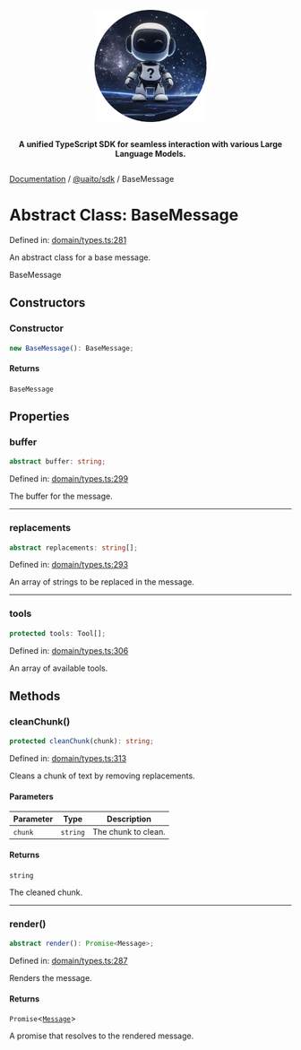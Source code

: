 <div style="display:flex; flex-direction:column; align-items:center;">
<p align="center">
  <img src="../UAITO.png" alt="UAITO Logo" width="200"/>
</p>

<p align="center">
  <strong>A unified TypeScript SDK for seamless interaction with various Large Language Models.</strong>
</p>
</div>

[Documentation](README.md) / [@uaito/sdk](@uaito.sdk.md) / BaseMessage

# Abstract Class: BaseMessage

Defined in: [domain/types.ts:281](https://github.com/elribonazo/uaito/blob/45fe78be02d2e8093f6553d8593d16a88041733d/packages/sdk/src/domain/types.ts#L281)

An abstract class for a base message.

 BaseMessage

## Constructors

### Constructor

```ts
new BaseMessage(): BaseMessage;
```

#### Returns

`BaseMessage`

## Properties

### buffer

```ts
abstract buffer: string;
```

Defined in: [domain/types.ts:299](https://github.com/elribonazo/uaito/blob/45fe78be02d2e8093f6553d8593d16a88041733d/packages/sdk/src/domain/types.ts#L299)

The buffer for the message.

***

### replacements

```ts
abstract replacements: string[];
```

Defined in: [domain/types.ts:293](https://github.com/elribonazo/uaito/blob/45fe78be02d2e8093f6553d8593d16a88041733d/packages/sdk/src/domain/types.ts#L293)

An array of strings to be replaced in the message.

***

### tools

```ts
protected tools: Tool[];
```

Defined in: [domain/types.ts:306](https://github.com/elribonazo/uaito/blob/45fe78be02d2e8093f6553d8593d16a88041733d/packages/sdk/src/domain/types.ts#L306)

An array of available tools.

## Methods

### cleanChunk()

```ts
protected cleanChunk(chunk): string;
```

Defined in: [domain/types.ts:313](https://github.com/elribonazo/uaito/blob/45fe78be02d2e8093f6553d8593d16a88041733d/packages/sdk/src/domain/types.ts#L313)

Cleans a chunk of text by removing replacements.

#### Parameters

| Parameter | Type | Description |
| ------ | ------ | ------ |
| `chunk` | `string` | The chunk to clean. |

#### Returns

`string`

The cleaned chunk.

***

### render()

```ts
abstract render(): Promise<Message>;
```

Defined in: [domain/types.ts:287](https://github.com/elribonazo/uaito/blob/45fe78be02d2e8093f6553d8593d16a88041733d/packages/sdk/src/domain/types.ts#L287)

Renders the message.

#### Returns

`Promise`\<[`Message`](@uaito.sdk.TypeAlias.Message.md)\>

A promise that resolves to the rendered message.
